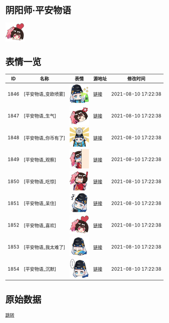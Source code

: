 # 阴阳师·平安物语

<img src="./cover.png" height="60" alt="cover" />

# 表情一览

|ID|名称|表情|源地址|修改时间|
|----|----|----|----|----|
|1846|[平安物语_变欧喷雾]|<img src="./pic/001846_%5B平安物语_变欧喷雾%5D.png" height="60" alt="变欧喷雾"/>|[链接](http://i0.hdslb.com/bfs/emote/f2d4e77c2a49644f96856b4563dea72d7842b15d.png)|2021-08-10 17:22:38|
|1847|[平安物语_生气]|<img src="./pic/001847_%5B平安物语_生气%5D.png" height="60" alt="生气"/>|[链接](http://i0.hdslb.com/bfs/emote/377e7a437a783c3f23de19580f1cc543232b9cfc.png)|2021-08-10 17:22:38|
|1848|[平安物语_你币有了]|<img src="./pic/001848_%5B平安物语_你币有了%5D.png" height="60" alt="你币有了"/>|[链接](http://i0.hdslb.com/bfs/emote/08711f0f96dfbd66feeb0ab5b2a3456b1e1531d1.png)|2021-08-10 17:22:38|
|1849|[平安物语_观察]|<img src="./pic/001849_%5B平安物语_观察%5D.png" height="60" alt="观察"/>|[链接](http://i0.hdslb.com/bfs/emote/b546a8c6c49c8731c2893741f1fcd9f644bae163.png)|2021-08-10 17:22:38|
|1850|[平安物语_吃惊]|<img src="./pic/001850_%5B平安物语_吃惊%5D.png" height="60" alt="吃惊"/>|[链接](http://i0.hdslb.com/bfs/emote/406b5c9d01ecfbced79ad53e43aacde726ed9cd0.png)|2021-08-10 17:22:38|
|1851|[平安物语_呆住]|<img src="./pic/001851_%5B平安物语_呆住%5D.png" height="60" alt="呆住"/>|[链接](http://i0.hdslb.com/bfs/emote/058dc4b9498779da9018da5962875961d32fa19f.png)|2021-08-10 17:22:38|
|1852|[平安物语_喜欢]|<img src="./pic/001852_%5B平安物语_喜欢%5D.png" height="60" alt="喜欢"/>|[链接](http://i0.hdslb.com/bfs/emote/6ceb4e7f17f9db78d30d13e84ba38ccc16350f5b.png)|2021-08-10 17:22:38|
|1853|[平安物语_我太难了]|<img src="./pic/001853_%5B平安物语_我太难了%5D.png" height="60" alt="我太难了"/>|[链接](http://i0.hdslb.com/bfs/emote/57a90ada46a10b8ea95dfe2182b810d1b316ffe1.png)|2021-08-10 17:22:38|
|1854|[平安物语_沉默]|<img src="./pic/001854_%5B平安物语_沉默%5D.png" height="60" alt="沉默"/>|[链接](http://i0.hdslb.com/bfs/emote/6e5a1cfa1900c17ee345935964c42bc18ce1a940.png)|2021-08-10 17:22:38|

# 原始数据

[跳转](./raw.json)

